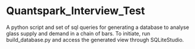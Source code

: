 # Quantspark_Interview_Test

A python script and set of sql queries for generating a database to analyse glass supply and demand in a chain of bars. To initiate, run build_database.py and access the
generated view through SQLiteStudio.
